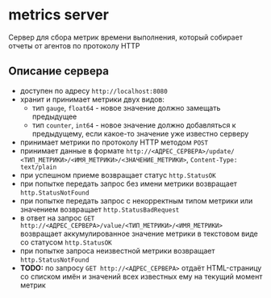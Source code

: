 # metrics server

Сервер для сбора метрик времени выполнения, который собирает отчеты от агентов
по протоколу HTTP

## Описание сервера

- доступен по адресу `http://localhost:8080`
- хранит и принимает метрики двух видов:
  - тип `gauge`, `float64` - новое значение должно замещать предыдущее
  - тип `counter`, `int64` - новое значение должно добавляться к предыдущему,
    если какое-то значение уже известно серверу
- принимает метрики по протоколу HTTP методом `POST`
- принимает данные в формате `http://<АДРЕС_СЕРВЕРА>/update/`
  `<ТИП_МЕТРИКИ>/<ИМЯ_МЕТРИКИ>/<ЗНАЧЕНИЕ_МЕТРИКИ>`, `Content-Type: text/plain`
- при успешном приеме возвращает статус `http.StatusOK`
- при попытке передать запрос без имени метрики возвращает `http.StatusNotFound`
- при попытке передать запрос с некорректным типом метрики или
  значением возвращает `http.StatusBadRequest`
- в ответ на запрос `GET http://<АДРЕС_СЕРВЕРА>/value/<ТИП_МЕТРИКИ>/<ИМЯ_МЕТРИКИ>`
  возвращает аккумулированное значение метрики в текстовом виде со статусом
  `http.StatusOK`
- при попытке запроса неизвестной метрики возвращает `http.StatusNotFound`
- __TODO:__ по запросу `GET http://<АДРЕС_СЕРВЕРА>` отдаёт HTML-страницу со списком имён и
  значений всех известных ему на текущий момент метрик